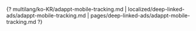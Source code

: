 {? multilang/ko-KR/adappt-mobile-tracking.md | localized/deep-linked-ads/adappt-mobile-tracking.md | pages/deep-linked-ads/adappt-mobile-tracking.md ?}
